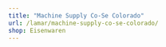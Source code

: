 ```yaml
---
title: "Machine Supply Co-Se Colorado"
url: /lamar/machine-supply-co-se-colorado/
shop: Eisenwaren
---
```

